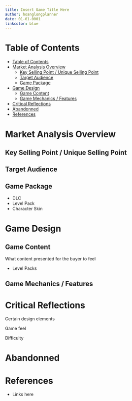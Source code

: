 ```yaml
---
title: Insert Game Title Here
author: hoanglongplanner
date: 01-01-0001
linkcolor: blue
---
```


# Table of Contents
- [Table of Contents](#table-of-contents)
- [Market Analysis Overview](#market-analysis-overview)
  - [Key Selling Point / Unique Selling Point](#key-selling-point--unique-selling-point)
  - [Target Audience](#target-audience)
  - [Game Package](#game-package)
- [Game Design](#game-design)
  - [Game Content](#game-content)
  - [Game Mechanics / Features](#game-mechanics--features)
- [Critical Reflections](#critical-reflections)
- [Abandonned](#abandonned)
- [References](#references)

# Market Analysis Overview

## Key Selling Point / Unique Selling Point

## Target Audience

## Game Package
- DLC
- Level Pack
- Character Skin

# Game Design

## Game Content

What content presented for the buyer to feel
- Level Packs

## Game Mechanics / Features

# Critical Reflections
Certain design elements

Game feel

Difficulty

# Abandonned

# References
- Links here